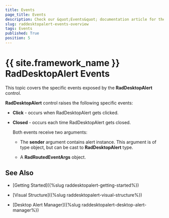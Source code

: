 ```yaml
---
title: Events
page_title: Events
description: Check our &quot;Events&quot; documentation article for the RadDesktopAlert {{ site.framework_name }} control.
slug: raddesktopalert-events-overview
tags: Events
published: True
position: 5
---
```


# {{ site.framework_name }} RadDesktopAlert Events

This topic covers the specific events exposed by the __RadDesktopAlert__ control.

__RadDesktopAlert__ control raises the following specific events:

* __Click__ - occurs when RadDesktopAlert gets clicked.

* __Closed__ - occurs each time RadDesktopAlert gets closed.

	Both events receive two arguments:

	* The __sender__ argument contains alert instance. This argument is of type object, but can be cast to __RadDesktopAlert__ type.

	* A __RadRoutedEventArgs__ object.

## See Also

 * [Getting Started]({%slug raddesktopalert-getting-started%})
 
 * [Visual Structure]({%slug raddesktopalert-visual-structure%})
 
 * [Desktop Alert Manager]({%slug raddesktopalert-desktop-alert-manager%})